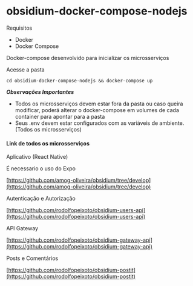 # obsidium-docker-compose-nodejs

Requisitos
 * Docker
 * Docker Compose

Docker-compose desenvolvido para inicializar os microsserviços

Acesse a pasta

```
cd obsidium-docker-compose-nodejs && docker-compose up
```

***Observações Importantes***

* Todos os microsserviços devem estar fora da pasta ou caso queira modificar, 
poderá alterar o docker-compose em volumes de cada container para apontar para a pasta
* Seus .env devem estar configurados com as variáveis de ambiente. (Todos os microsserviços)

#### Link de todos os microsserviços

Aplicativo (React Native)
 
 É necessario o uso do Expo

[https://github.com/amog-oliveira/obsidium/tree/develop](https://github.com/amog-oliveira/obsidium/tree/develop)

Autenticação e Autorização

[https://github.com/rodolfopeixoto/obsidium-users-api](https://github.com/rodolfopeixoto/obsidium-users-api)

API Gateway

[https://github.com/rodolfopeixoto/obsidium-gateway-api](https://github.com/rodolfopeixoto/obsidium-gateway-api)

Posts e Comentários

[https://github.com/rodolfopeixoto/obsidium-postit](https://github.com/rodolfopeixoto/obsidium-postit)
